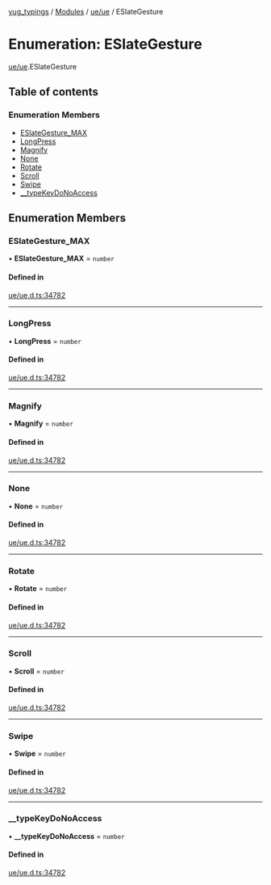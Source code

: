 [yug_typings](../README.md) / [Modules](../modules.md) / [ue/ue](../modules/ue_ue.md) / ESlateGesture

# Enumeration: ESlateGesture

[ue/ue](../modules/ue_ue.md).ESlateGesture

## Table of contents

### Enumeration Members

- [ESlateGesture\_MAX](ue_ue.ESlateGesture.md#eslategesture_max)
- [LongPress](ue_ue.ESlateGesture.md#longpress)
- [Magnify](ue_ue.ESlateGesture.md#magnify)
- [None](ue_ue.ESlateGesture.md#none)
- [Rotate](ue_ue.ESlateGesture.md#rotate)
- [Scroll](ue_ue.ESlateGesture.md#scroll)
- [Swipe](ue_ue.ESlateGesture.md#swipe)
- [\_\_typeKeyDoNoAccess](ue_ue.ESlateGesture.md#__typekeydonoaccess)

## Enumeration Members

### ESlateGesture\_MAX

• **ESlateGesture\_MAX** = `number`

#### Defined in

[ue/ue.d.ts:34782](https://github.com/YugMetaverse/yug_typings/blob/b7d9b19/ue/ue.d.ts#L34782)

___

### LongPress

• **LongPress** = `number`

#### Defined in

[ue/ue.d.ts:34782](https://github.com/YugMetaverse/yug_typings/blob/b7d9b19/ue/ue.d.ts#L34782)

___

### Magnify

• **Magnify** = `number`

#### Defined in

[ue/ue.d.ts:34782](https://github.com/YugMetaverse/yug_typings/blob/b7d9b19/ue/ue.d.ts#L34782)

___

### None

• **None** = `number`

#### Defined in

[ue/ue.d.ts:34782](https://github.com/YugMetaverse/yug_typings/blob/b7d9b19/ue/ue.d.ts#L34782)

___

### Rotate

• **Rotate** = `number`

#### Defined in

[ue/ue.d.ts:34782](https://github.com/YugMetaverse/yug_typings/blob/b7d9b19/ue/ue.d.ts#L34782)

___

### Scroll

• **Scroll** = `number`

#### Defined in

[ue/ue.d.ts:34782](https://github.com/YugMetaverse/yug_typings/blob/b7d9b19/ue/ue.d.ts#L34782)

___

### Swipe

• **Swipe** = `number`

#### Defined in

[ue/ue.d.ts:34782](https://github.com/YugMetaverse/yug_typings/blob/b7d9b19/ue/ue.d.ts#L34782)

___

### \_\_typeKeyDoNoAccess

• **\_\_typeKeyDoNoAccess** = `number`

#### Defined in

[ue/ue.d.ts:34782](https://github.com/YugMetaverse/yug_typings/blob/b7d9b19/ue/ue.d.ts#L34782)
